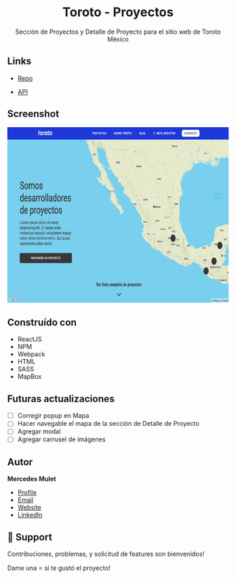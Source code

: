 <h1 align="center">Toroto - Proyectos</h1>

<p align="center">Sección de Proyectos y Detalle de Proyecto para el sitio web de Toroto México</p>

## Links

- [Repo](https://github.com/MercedesMulet/toroto-proyectos<project-name> '<project-name> Repo')

- [API](https://fieldops-api.toroto.mx/api/projects 'API')

## Screenshot

<img src="screenshots/HomePreview.png" height="400" alt="Home Page"/>

## Construído con

- ReactJS
- NPM
- Webpack
- HTML
- SASS
- MapBox

## Futuras actualizaciones

- [ ] Corregir popup en Mapa
- [ ] Hacer navegable el mapa de la sección de Detalle de Proyecto
- [ ] Agregar modal
- [ ] Agregar carrusel de imágenes

## Autor

**Mercedes Mulet**

- [Profile](https://github.com/MercedesMulet 'Mercedes Mulet')
- [Email](mailto:mercedes.mulet@gmail.com?subject=Hola 'Hola!')
- [Website](https://mercedesmulet.com 'Mi sitio')
- [LinkedIn](https://www.linkedin.com/in/mercedes-mulet/ 'Mi LinkedIn')

## 🤝 Support

Contribuciones, problemas, y solicitud de features son bienvenidos!

Dame una ⭐️ si te gustó el proyecto!
